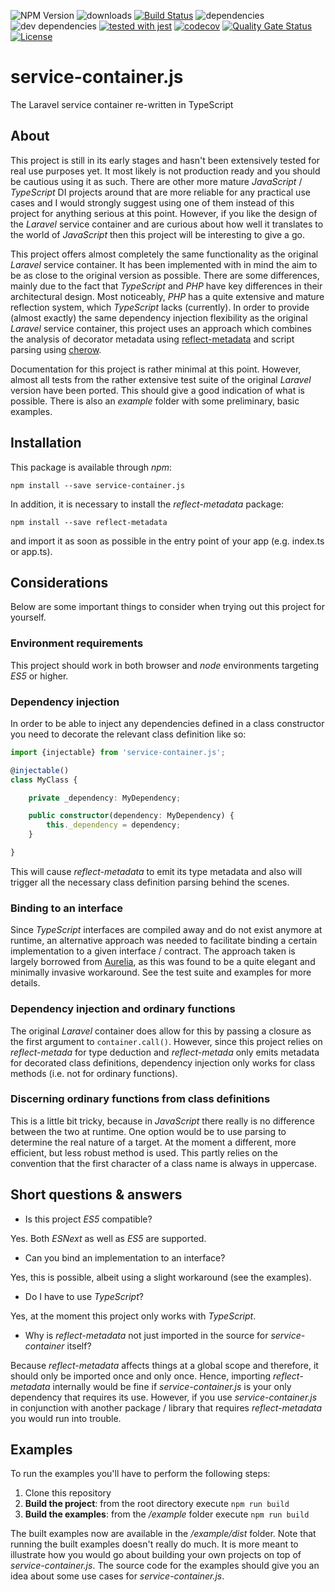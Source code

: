 ![NPM Version](https://img.shields.io/npm/v/service-container.js.svg?branch=master)
![downloads](https://img.shields.io/npm/dt/service-container.js.svg)
[![Build Status](https://travis-ci.org/michaeldzjap/service-container.js.svg?branch=master)](https://travis-ci.org/michaeldzjap/service-container.js)
![dependencies](https://img.shields.io/david/michaeldzjap/service-container.js.svg)
![dev dependencies](https://img.shields.io/david/dev/michaeldzjap/service-container.js.svg)
[![tested with jest](https://img.shields.io/badge/tested_with-jest-99424f.svg)](https://github.com/facebook/jest)
[![codecov](https://codecov.io/gh/michaeldzjap/service-container.js/branch/master/graph/badge.svg)](https://codecov.io/gh/michaeldzjap/service-container.js)
[![Quality Gate Status](https://sonarcloud.io/api/project_badges/measure?project=michaeldzjap_service-container.js&metric=alert_status)](https://sonarcloud.io/dashboard?id=michaeldzjap_service-container.js)
[![License](https://img.shields.io/npm/l/service-container.js.svg)](https://github.com/michaeldzjap/service-container.js/blob/master/LICENSE)

# service-container.js
The Laravel service container re-written in TypeScript

## About
This project is still in its early stages and hasn't been extensively tested for real use purposes yet. It most likely is not production ready and you should be cautious using it as such. There are other more mature _JavaScript_ / _TypeScript_ DI projects around that are more reliable for any practical use cases and I would strongly suggest using one of them instead of this project for anything serious at this point. However, if you like the design of the _Laravel_ service container and are curious about how well it translates to the world of _JavaScript_ then this project will be interesting to give a go.

This project offers almost completely the same functionality as the original _Laravel_ service container. It has been implemented with in mind the aim to be as close to the original version as possible. There are some differences, mainly due to the fact that _TypeScript_ and _PHP_ have key differences in their architectural design. Most noticeably, _PHP_ has a quite extensive and mature reflection system, which _TypeScript_ lacks (currently). In order to provide (almost exactly) the same dependency injection flexibility as the original _Laravel_ service container, this project uses an approach which combines the analysis of decorator metadata using [reflect-metadata](https://github.com/rbuckton/reflect-metadata) and script parsing using [cherow](https://github.com/cherow/cherow).

Documentation for this project is rather minimal at this point. However, almost all tests from the rather extensive test suite of the original _Laravel_ version have been ported. This should give a good indication of what is possible. There is also an _example_ folder with some preliminary, basic examples.

## Installation

This package is available through _npm_:

```
npm install --save service-container.js
```

In addition, it is necessary to install the _reflect-metadata_ package:

```
npm install --save reflect-metadata
```

and import it as soon as possible in the entry point of your app (e.g. index.ts or app.ts).

## Considerations
Below are some important things to consider when trying out this project for yourself.

### Environment requirements
This project should work in both browser and _node_ environments targeting _ES5_ or higher.

### Dependency injection
In order to be able to inject any dependencies defined in a class constructor you need to decorate the relevant class definition like so:

```ts
import {injectable} from 'service-container.js';

@injectable()
class MyClass {

    private _dependency: MyDependency;

    public constructor(dependency: MyDependency) {
        this._dependency = dependency;
    }

}
```

This will cause _reflect-metadata_ to emit its type metadata and also will trigger all the necessary class definition parsing behind the scenes.

### Binding to an interface
Since _TypeScript_ interfaces are compiled away and do not exist anymore at runtime, an alternative approach was needed to facilitate binding a certain implementation to a given interface / contract. The approach taken is largely borrowed from [Aurelia](https://aurelia.io), as this was found to be a quite elegant and minimally invasive workaround. See the test suite and examples for more details.

### Dependency injection and ordinary functions
The original _Laravel_ container does allow for this by passing a closure as the first argument to `container.call()`. However, since this project relies on _reflect-metada_ for type deduction and _reflect-metada_ only emits metadata for decorated class definitions, dependency injection only works for class methods (i.e. not for ordinary functions).

### Discerning ordinary functions from class definitions
This is a little bit tricky, because in _JavaScript_ there really is no difference between the two at runtime. One option would be to use parsing to determine the real nature of a target. At the moment a different, more efficient, but less robust method is used. This partly relies on the convention that the first character of a class name is always in uppercase.

## Short questions & answers
- Is this project _ES5_ compatible?

Yes. Both _ESNext_ as well as _ES5_ are supported.

- Can you bind an implementation to an interface?

Yes, this is possible, albeit using a slight workaround (see the examples).

- Do I have to use _TypeScript_?

Yes, at the moment this project only works with _TypeScript_.

- Why is _reflect-metadata_ not just imported in the source for _service-container_ itself?

Because _reflect-metadata_ affects things at a global scope and therefore, it should only be imported once and only once. Hence, importing _reflect-metadata_ internally would be fine if _service-container.js_ is your only dependency that requires its use. However, if you use _service-container.js_ in conjunction with another package / library that requires _reflect-metadata_ you would run into trouble.

## Examples
To run the examples you'll have to perform the following steps:

1. Clone this repository
2. **Build the project**: from the root directory execute `npm run build`
3. **Build the examples**: from the _/example_ folder execute `npm run build`

The built examples now are available in the _/example/dist_ folder. Note that running the built examples doesn't really do much. It is more meant to illustrate how you would go about building your own projects on top of _service-container.js_. The source code for the examples should give you an idea about some use cases for _service-container.js_.
